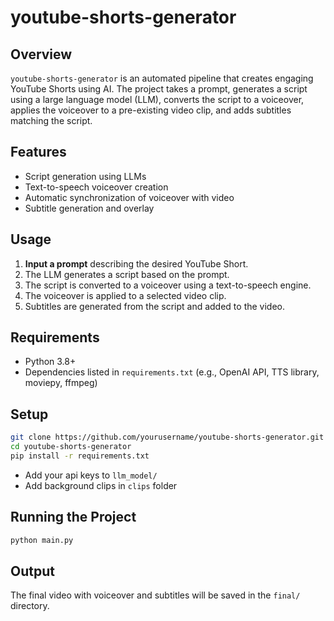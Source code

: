 # youtube-shorts-generator

## Overview

`youtube-shorts-generator` is an automated pipeline that creates engaging YouTube Shorts using AI. The project takes a prompt, generates a script using a large language model (LLM), converts the script to a voiceover, applies the voiceover to a pre-existing video clip, and adds subtitles matching the script.

## Features

- Script generation using LLMs
- Text-to-speech voiceover creation
- Automatic synchronization of voiceover with video
- Subtitle generation and overlay

## Usage

1. **Input a prompt** describing the desired YouTube Short.
2. The LLM generates a script based on the prompt.
3. The script is converted to a voiceover using a text-to-speech engine.
4. The voiceover is applied to a selected video clip.
5. Subtitles are generated from the script and added to the video.

## Requirements

- Python 3.8+
- Dependencies listed in `requirements.txt` (e.g., OpenAI API, TTS library, moviepy, ffmpeg)

## Setup

```bash
git clone https://github.com/yourusername/youtube-shorts-generator.git
cd youtube-shorts-generator
pip install -r requirements.txt
```

- Add your api keys to `llm_model/`
- Add background clips in `clips` folder

## Running the Project

```bash
python main.py
```

## Output

The final video with voiceover and subtitles will be saved in the `final/` directory.
